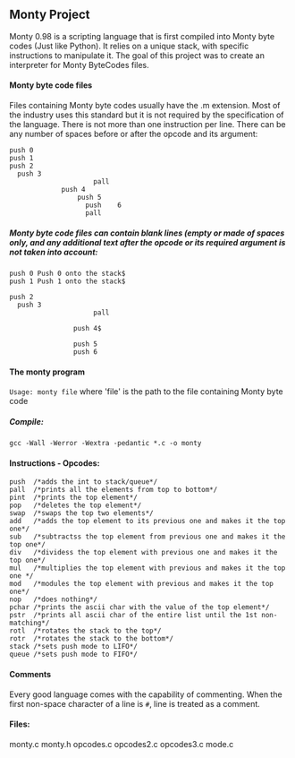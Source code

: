 ## Monty Project
Monty 0.98 is a scripting language that is first compiled into Monty byte codes (Just like Python). It relies on a unique stack, with specific instructions to manipulate it. The goal of this project was to create an interpreter for Monty ByteCodes files.

#### Monty byte code files
Files containing Monty byte codes usually have the .m extension. Most of the industry uses this standard but it is not required by the specification of the language. There is not more than one instruction per line. There can be any number of spaces before or after the opcode and its argument:

```
push 0
push 1
push 2
  push 3
                     pall
		     push 4
		         push 5
			       push    6
			       pall
```
##### Monty byte code files can contain blank lines (empty or made of spaces only, and any additional text after the opcode or its required argument is not taken into account:
```
push 0 Push 0 onto the stack$
push 1 Push 1 onto the stack$

push 2
  push 3
                     pall

				push 4$

				push 5
			    push 6
```
#### The monty program
`Usage: monty file`
where 'file' is the path to the file containing Monty byte code
##### Compile:
`gcc -Wall -Werror -Wextra -pedantic *.c -o monty`

#### Instructions - Opcodes:

```
push  /*adds the int to stack/queue*/
pall  /*prints all the elements from top to bottom*/
pint  /*prints the top element*/
pop   /*deletes the top element*/
swap  /*swaps the top two elements*/
add   /*adds the top element to its previous one and makes it the top one*/
sub   /*subtractss the top element from previous one and makes it the top one*/
div   /*dividess the top element with previous one and makes it the top one*/
mul   /*multiplies the top element with previous and makes it the top one */
mod   /*modules the top element with previous and makes it the top one*/
nop   /*does nothing*/
pchar /*prints the ascii char with the value of the top element*/
pstr  /*prints all ascii char of the entire list until the 1st non-matching*/
rotl  /*rotates the stack to the top*/
rotr  /*rotates the stack to the bottom*/
stack /*sets push mode to LIFO*/
queue /*sets push mode to FIFO*/

```
#### Comments
Every good language comes with the capability of commenting. When the first non-space character of a line is `#`, line is treated as a comment.

#### Files:
monty.c
monty.h
opcodes.c
opcodes2.c
opcodes3.c
mode.c
